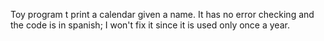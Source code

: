 Toy program t print a calendar given a name. It has no error checking and the code is in spanish; I won't fix it since it is used only once a year.

